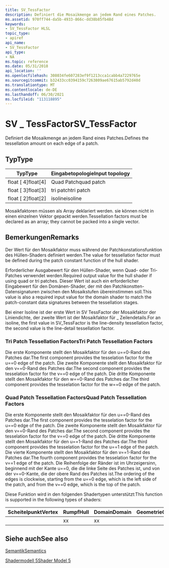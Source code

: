 ```yaml
---
title: SV_TessFactor
description: Definiert die Mosaikmenge an jedem Rand eines Patches.
ms.assetid: 970ff744-da5b-4933-866c-dd38b85fb48d
keywords:
- SV_TessFactor HLSL
topic_type:
- apiref
api_name:
- SV_TessFactor
api_type:
- NA
ms.topic: reference
ms.date: 05/31/2018
api_location: ''
ms.openlocfilehash: 308034fe607283ef9f1213cca1cabb4a7229765e
ms.sourcegitcommit: b32433cc0394159c7263809ae67615ab5792d40d
ms.translationtype: MT
ms.contentlocale: de-DE
ms.lasthandoff: 06/30/2021
ms.locfileid: "113118895"
---
```

# <a name="sv_tessfactor"></a><span data-ttu-id="cd59b-104">SV \_ TessFactor</span><span class="sxs-lookup"><span data-stu-id="cd59b-104">SV\_TessFactor</span></span>

<span data-ttu-id="cd59b-105">Definiert die Mosaikmenge an jedem Rand eines Patches.</span><span class="sxs-lookup"><span data-stu-id="cd59b-105">Defines the tessellation amount on each edge of a patch.</span></span>

## <a name="type"></a><span data-ttu-id="cd59b-106">Typ</span><span class="sxs-lookup"><span data-stu-id="cd59b-106">Type</span></span>



|  <span data-ttu-id="cd59b-107">Typ</span><span class="sxs-lookup"><span data-stu-id="cd59b-107">Type</span></span>          |  <span data-ttu-id="cd59b-108">Eingabetopologie</span><span class="sxs-lookup"><span data-stu-id="cd59b-108">Input topology</span></span>              |
|------------|----------------|
| <span data-ttu-id="cd59b-109">float \[ 4\]</span><span class="sxs-lookup"><span data-stu-id="cd59b-109">float\[4\]</span></span> | <span data-ttu-id="cd59b-110">Quad Patch</span><span class="sxs-lookup"><span data-stu-id="cd59b-110">quad patch</span></span>     |
| <span data-ttu-id="cd59b-111">float \[ 3\]</span><span class="sxs-lookup"><span data-stu-id="cd59b-111">float\[3\]</span></span> | <span data-ttu-id="cd59b-112">tri patch</span><span class="sxs-lookup"><span data-stu-id="cd59b-112">tri patch</span></span>      |
| <span data-ttu-id="cd59b-113">float \[ 2\]</span><span class="sxs-lookup"><span data-stu-id="cd59b-113">float\[2\]</span></span> | <span data-ttu-id="cd59b-114">isoline</span><span class="sxs-lookup"><span data-stu-id="cd59b-114">isoline</span></span>        |



 

<span data-ttu-id="cd59b-115">Mosaikfaktoren müssen als Array deklariert werden. sie können nicht in einen einzelnen Vektor gepackt werden.</span><span class="sxs-lookup"><span data-stu-id="cd59b-115">Tessellation factors must be declared as an array; they cannot be packed into a single vector.</span></span>

## <a name="remarks"></a><span data-ttu-id="cd59b-116">Bemerkungen</span><span class="sxs-lookup"><span data-stu-id="cd59b-116">Remarks</span></span>

<span data-ttu-id="cd59b-117">Der Wert für den Mosaikfaktor muss während der Patchkonstationsfunktion des Hüllen-Shaders definiert werden.</span><span class="sxs-lookup"><span data-stu-id="cd59b-117">The value for tessellation factor must be defined during the patch constant function of the hull shader.</span></span>

<span data-ttu-id="cd59b-118">Erforderlicher Ausgabewert für den Hüllen-Shader, wenn Quad- oder Tri-Patches verwendet werden.</span><span class="sxs-lookup"><span data-stu-id="cd59b-118">Required output value for the hull shader if using quad or tri patches.</span></span> <span data-ttu-id="cd59b-119">Dieser Wert ist auch ein erforderlicher Eingabewert für den Domänen-Shader, der mit den Patchkonstten-Datensignaturen zwischen den Mosaikstufen übereinstimmen soll.</span><span class="sxs-lookup"><span data-stu-id="cd59b-119">This value is also a required input value for the domain shader to match the patch-constant data signatures between the tessellation stages.</span></span>

<span data-ttu-id="cd59b-120">Bei einer Isoline ist der erste Wert in SV TessFactor der Mosaikfaktor der Liniendichte, der zweite Wert ist der Mosaikfaktor für \_ Zeilendetails.</span><span class="sxs-lookup"><span data-stu-id="cd59b-120">For an isoline, the first value in SV\_TessFactor is the line-density tessellation factor, the second value is the line-detail tessellation factor.</span></span>

### <a name="tri-patch-tessellation-factors"></a><span data-ttu-id="cd59b-121">Tri Patch Tessellation Factors</span><span class="sxs-lookup"><span data-stu-id="cd59b-121">Tri Patch Tessellation Factors</span></span>

<span data-ttu-id="cd59b-122">Die erste Komponente stellt den Mosaikfaktor für den u==0-Rand des Patches dar.</span><span class="sxs-lookup"><span data-stu-id="cd59b-122">The first component provides the tesselation factor for the u==0 edge of the patch.</span></span> <span data-ttu-id="cd59b-123">Die zweite Komponente stellt den Mosaikfaktor für den v==0-Rand des Patches dar.</span><span class="sxs-lookup"><span data-stu-id="cd59b-123">The second component provides the tesselation factor for the v==0 edge of the patch.</span></span> <span data-ttu-id="cd59b-124">Die dritte Komponente stellt den Mosaikfaktor für den w==0-Rand des Patches dar.</span><span class="sxs-lookup"><span data-stu-id="cd59b-124">The third component provides the tesselation factor for the w==0 edge of the patch.</span></span>

### <a name="quad-patch-tessellation-factors"></a><span data-ttu-id="cd59b-125">Quad Patch Tessellation Factors</span><span class="sxs-lookup"><span data-stu-id="cd59b-125">Quad Patch Tessellation Factors</span></span>

<span data-ttu-id="cd59b-126">Die erste Komponente stellt den Mosaikfaktor für den u==0-Rand des Patches dar.</span><span class="sxs-lookup"><span data-stu-id="cd59b-126">The first component provides the tesselation factor for the u==0 edge of the patch.</span></span> <span data-ttu-id="cd59b-127">Die zweite Komponente stellt den Mosaikfaktor für den v==0-Rand des Patches dar.</span><span class="sxs-lookup"><span data-stu-id="cd59b-127">The second component provides the tesselation factor for the v==0 edge of the patch.</span></span> <span data-ttu-id="cd59b-128">Die dritte Komponente stellt den Mosaikfaktor für den u==1-Rand des Patches dar.</span><span class="sxs-lookup"><span data-stu-id="cd59b-128">The third component provides the tesselation factor for the u==1 edge of the patch.</span></span> <span data-ttu-id="cd59b-129">Die vierte Komponente stellt den Mosaikfaktor für den v==1-Rand des Patches dar.</span><span class="sxs-lookup"><span data-stu-id="cd59b-129">The fourth component provides the tesselation factor for the v==1 edge of the patch.</span></span> <span data-ttu-id="cd59b-130">Die Reihenfolge der Ränder ist im Uhrzeigersinn, beginnend mit der Kante u==0, die die linke Seite des Patches ist, und von der v==0-Kante, die der obere Rand des Patches ist.</span><span class="sxs-lookup"><span data-stu-id="cd59b-130">The ordering of the edges is clockwise, starting from the u==0 edge, which is the left side of the patch, and from the v==0 edge, which is the top of the patch.</span></span>

<span data-ttu-id="cd59b-131">Diese Funktion wird in den folgenden Shadertypen unterstützt:</span><span class="sxs-lookup"><span data-stu-id="cd59b-131">This function is supported in the following types of shaders:</span></span>



| <span data-ttu-id="cd59b-132">Scheitelpunkt</span><span class="sxs-lookup"><span data-stu-id="cd59b-132">Vertex</span></span> | <span data-ttu-id="cd59b-133">Rumpf</span><span class="sxs-lookup"><span data-stu-id="cd59b-133">Hull</span></span> | <span data-ttu-id="cd59b-134">Domain</span><span class="sxs-lookup"><span data-stu-id="cd59b-134">Domain</span></span> | <span data-ttu-id="cd59b-135">Geometrie</span><span class="sxs-lookup"><span data-stu-id="cd59b-135">Geometry</span></span> | <span data-ttu-id="cd59b-136">Pixel</span><span class="sxs-lookup"><span data-stu-id="cd59b-136">Pixel</span></span> | <span data-ttu-id="cd59b-137">Compute</span><span class="sxs-lookup"><span data-stu-id="cd59b-137">Compute</span></span> |
|--------|------|--------|----------|-------|---------|
|        | <span data-ttu-id="cd59b-138">x</span><span class="sxs-lookup"><span data-stu-id="cd59b-138">x</span></span>    | <span data-ttu-id="cd59b-139">x</span><span class="sxs-lookup"><span data-stu-id="cd59b-139">x</span></span>      |          |       |         |



 

## <a name="see-also"></a><span data-ttu-id="cd59b-140">Siehe auch</span><span class="sxs-lookup"><span data-stu-id="cd59b-140">See also</span></span>

<dl> <dt>

[<span data-ttu-id="cd59b-141">Semantik</span><span class="sxs-lookup"><span data-stu-id="cd59b-141">Semantics</span></span>](dx-graphics-hlsl-semantics.md)
</dt> <dt>

[<span data-ttu-id="cd59b-142">Shadermodell 5</span><span class="sxs-lookup"><span data-stu-id="cd59b-142">Shader Model 5</span></span>](d3d11-graphics-reference-sm5.md)
</dt> </dl>

 

 




